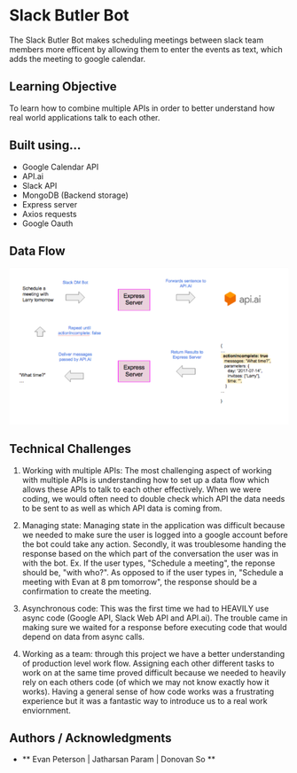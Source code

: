 # Slack Butler Bot

The Slack Butler Bot makes scheduling meetings between slack team members more efficent by allowing them to enter the
events as text, which adds the meeting to google calendar.

## Learning Objective

To learn how to combine multiple APIs in order to better understand how real world applications talk to each other.

## Built using...

* Google Calendar API
* API.ai
* Slack API
* MongoDB (Backend storage)
* Express server
* Axios requests
* Google Oauth

## Data Flow

![Alt text](./diagram1.png?raw=true "Data Flow for Slack Bot")

## Technical Challenges

1. Working with multiple APIs: 
        The most challenging aspect of working with multiple APIs is understanding
        how to set up a data flow which allows these APIs to talk to each other effectively. When we were coding, 
        we would often need to double check which API the data needs to be sent to as well as which API data is coming
        from.
 
2. Managing state: 
        Managing state in the application was difficult because we needed to make sure the user is logged
        into a google account before the bot could take any action.  Secondly, it was troublesome handing the response based           on the which part of the conversation the user was in with the bot.
        Ex. If the user types, "Schedule a meeting", the reponse should be, "with who?".  As opposed to if the user types in,
        "Schedule a meeting with Evan at 8 pm tomorrow", the response should be a confirmation to create the meeting.

3. Asynchronous code: 
        This was the first time we had to HEAVILY use async code (Google API, Slack Web API and API.ai). The trouble                   came in making sure we waited for a response before executing code that would depend on data from async calls.

4. Working as a team: 
        through this project we have a better understanding of production level work flow.  Assigning each other different             tasks to work on at the same time proved difficult because we needed to heavily rely on each others code (of                   which we may not know exactly how it works). Having a general sense of how code works was a frustrating experience             but it was a fantastic way to introduce us to a real work enviornment.
     

## Authors / Acknowledgments

* ** Evan Peterson | Jatharsan Param | Donovan So **

